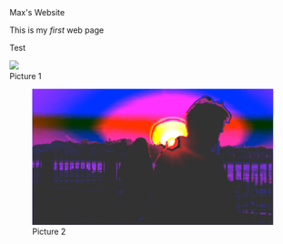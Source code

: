 <!DOCTYPE html>
<html>
<head>
     Max's Website
<body>
    <p>This is my <em>first</em> web page<br></p>
    <p>Test</p>
    </picture>
    <img src="MediaClass01.jpg" />
    <figcaption>Picture 1</figcaption>
    <figure>
    <img src="MediaClass02.jpg" />
    <figcaption>Picture 2</figcaption>
</figure>
</body>
</html>
